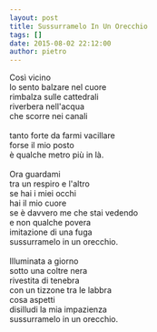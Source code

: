 ```yaml
---
layout: post
title: Sussurramelo In Un Orecchio
tags: []
date: 2015-08-02 22:12:00
author: pietro
---
```

Così vicino<br/>lo sento balzare nel cuore<br/>rimbalza sulle cattedrali<br/>riverbera nell'acqua<br/>che scorre nei canali<br/><br/>tanto forte da farmi vacillare<br/>forse il mio posto<br/>è qualche metro più in là.<br/><br/>Ora guardami<br/>tra un respiro e l'altro<br/>se hai i miei occhi<br/>hai il mio cuore<br/>se è davvero me che stai vedendo<br/>e non qualche povera<br/>imitazione di una fuga<br/>sussurramelo in un orecchio.<br/><br/>Illuminata a giorno<br/>sotto una coltre nera<br/>rivestita di tenebra<br/>con un tizzone tra le labbra<br/>cosa aspetti<br/>disilludi la mia impazienza<br/>sussurramelo in un orecchio.
